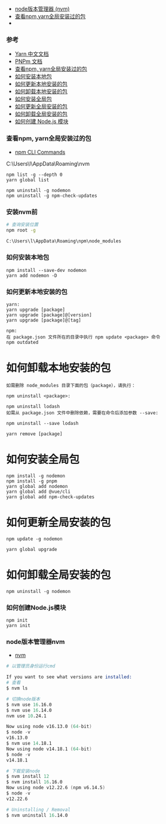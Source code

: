 - [node版本管理器 (nvm)](#node版本管理器nvm)
- [查看npm,yarn全局安装过的包](#查看npm,yarn全局安装过的包)
- []()
### 参考
- [Yarn 中文文档](https://yarn.bootcss.com/docs/)
- [PNPm 文档](https://pnpm.io/)
- [查看npm, yarn全局安装过的包](#查看npm,yarn全局安装过的包)
- [如何安装本地包](#如何安装本地包)
- [如何更新本地安装的包](#如何更新本地安装的包)
- [如何卸载本地安装的包](#如何卸载本地安装的包)
- [如何安装全局包](#如何安装全局包)
- [如何更新全局安装的包](#如何更新全局安装的包)
- [如何卸载全局安装的包](#如何卸载全局安装的包)
- [如何创建 Node.js 模块](#如何创建Node.js模块)

### 查看npm, yarn全局安装过的包

- [npm CLI Commands](https://docs.npmjs.com/cli/v8/commands)

C:\Users\l\AppData\Roaming\nvm

```
npm list -g --depth 0
yarn global list
```

```
npm uninstall -g nodemon
npm uninstall -g npm-check-updates
```

### 安装nvm前

```sh
# 查询安装位置
npm root -g

C:\Users\l\AppData\Roaming\npm\node_modules
```

### 如何安装本地包

```
npm install --save-dev nodemon
yarn add nodemon -D
```

### 如何更新本地安装的包

```
yarn:
yarn upgrade [package]
yarn upgrade [package]@[version]
yarn upgrade [package]@[tag]

npm:
在 package.json 文件所在的目录中执行 npm update <package> 命令
npm outdated
```

# 如何卸载本地安装的包

```
如需删除 node_modules 目录下面的包（package），请执行：

npm uninstall <package>:

npm uninstall lodash
如需从 package.json 文件中删除依赖，需要在命令后添加参数 --save:

npm uninstall --save lodash

yarn remove [package]
```

# 如何安装全局包

```
npm install -g nodemon
npm install -g pnpm
yarn global add nodemon
yarn global add @vue/cli
yarn global add npm-check-updates
```

# 如何更新全局安装的包

```
npm update -g nodemon

yarn global upgrade
```

# 如何卸载全局安装的包

```
npm uninstall -g nodemon
```

### 如何创建Node.js模块

```
npm init
yarn init
```

### node版本管理器nvm

- [nvm](https://github.com/nvm-sh/nvm)


```s
# 以管理员身份运行cmd

If you want to see what versions are installed:
# 查看
$ nvm ls

# 切换node版本
$ nvm use 16.16.0
$ nvm use 16.14.0
nvm use 10.24.1

Now using node v16.13.0 (64-bit)
$ node -v
v16.13.0
$ nvm use 14.18.1
Now using node v14.18.1 (64-bit)
$ node -v
v14.18.1

# 下载安装node
$ nvm install 12
$ nvm install 16.16.0
Now using node v12.22.6 (npm v6.14.5)
$ node -v
v12.22.6

# Uninstalling / Removal
$ nvm uninstall 16.14.0
```
